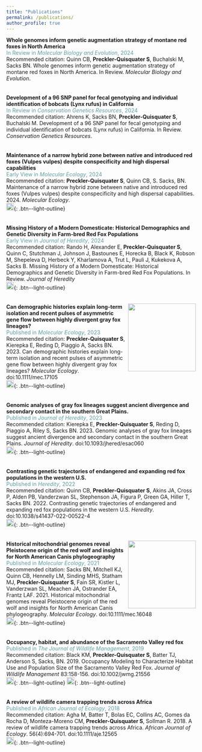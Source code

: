 ```yaml
---
title: "Publications"
permalink: /publications/
author_profile: true
---
```

**Whole genomes inform genetic augmentation strategy of montane red foxes in North America** \
<span style="color:cadetblue">In Review in *Molecular Biology and Evolution*, 2024</span> \
Recommended citation: Quinn CB, **Preckler-Quisquater S**, Buchalski M, Sacks BN. Whole genomes inform genetic augmentation strategy of montane red foxes in North America. In Review. *Molecular Biology and Evolution*. \
\
\
**Development of a 96 SNP panel for fecal genotyping and individual identification of bobcats (Lynx rufus) in California** \
<span style="color:cadetblue">In Review in *Conservation Genetics Resources*, 2024</span> \
Recommended citation: Ahrens K, Sacks BN, **Preckler-Quisquater S**, Buchalski M. Development of a 96 SNP panel for fecal genotyping and individual identification of bobcats (Lynx rufus) in California. In Review. *Conservation Genetics Resources*. \
\
\
**Maintenance of a narrow hybrid zone between native and introduced red foxes (Vulpes vulpes) despite conspecificity and high dispersal capabilities** \
<span style="color:cadetblue">Early View in *Molecular Ecology*, 2024</span> \
Recommended citation: **Preckler-Quisquater S**, Quinn CB, S. Sacks, BN. Maintenance of a narrow hybrid zone between native and introduced red foxes (Vulpes vulpes) despite conspecificity and high dispersal capabilities. 2024. *Molecular Ecology*. \
[<img src="https://raw.githubusercontent.com/FortAwesome/Font-Awesome/6.x/svgs/regular/file-lines.svg" width="20" height="20">](https://onlinelibrary.wiley.com/doi/epdf/10.1111/mec.17418){: .btn--light-outline} \
\
\
**Missing History of a Modern Domesticate: Historical Demographics and Genetic Diversity in Farm-bred Red Fox Populations** \
<span style="color:cadetblue">Early View in *Journal of Heredity*, 2024</span> \
Recommended citation: Rando H, Alexander E, **Preckler-Quisquater S**, Quinn C, Stutchman J, Johnson J, Bastounes E, Horecka B, Black K, Robson M, Shepeleva D, Herbeck Y, Kharlamova A, Trut L, Pauli J, Kukekova A, Sacks B. Missing History of a Modern Domesticate: Historical Demographics and Genetic Diversity in Farm-bred Red Fox Populations. In Review. *Journal of Heredity* \
[<img src="https://raw.githubusercontent.com/FortAwesome/Font-Awesome/6.x/svgs/regular/file-lines.svg" width="20" height="20">](https://academic.oup.com/jhered/advance-article/doi/10.1093/jhered/esae022/7646377){: .btn--light-outline} \
\
\
[<img align="right" src="/files/MolecularEcology-GrayFoxCover.png" width="180">](https://onlinelibrary.wiley.com/doi/10.1111/mec.17105)
**Can demographic histories explain long-term isolation and recent pulses of asymmetric gene flow between highly divergent gray fox lineages?** \
<span style="color:cadetblue">Published in *Molecular Ecology*, 2023</span> \
Recommended citation: **Preckler-Quisquater S**, Kierepka E, Reding D, Piaggio A, Sacks BN. 2023. Can demographic histories explain long-term isolation and recent pulses of asymmetric gene flow between highly divergent gray fox lineages? *Molecular Ecology*. doi:10.1111/mec.17105 \
[<img src="https://raw.githubusercontent.com/FortAwesome/Font-Awesome/6.x/svgs/regular/file-lines.svg" width="20" height="20">](https://onlinelibrary.wiley.com/doi/10.1111/mec.17105){: .btn--light-outline} \
\
\
**Genomic analyses of gray fox lineages suggest ancient divergence and secondary contact in the southern Great Plains.** \
<span style="color:cadetblue">Published in *Journal of Heredity*, 2023</span> \
Recommended citation: Kierepka E, **Preckler-Quisquater S**, Reding D, Piaggio A, Riley S, Sacks BN. 2023. Genomic analyses of gray fox lineages suggest ancient divergence and secondary contact in the southern Great Plains. *Journal of Heredity*. doi:10.1093/jhered/esac060 \
[<img src="https://raw.githubusercontent.com/FortAwesome/Font-Awesome/6.x/svgs/regular/file-lines.svg" width="20" height="20">](https://academic.oup.com/jhered/article-abstract/114/2/110/6795124){: .btn--light-outline} \
\
\
**Contrasting genetic trajectories of endangered and expanding red fox populations in the western U.S.** \
<span style="color:cadetblue">Published in *Heredity*, 2022</span> \
Recommended citation: Quinn CB, **Preckler-Quisquater S**, Akins JA, Cross P, Alden PB, Vanderzwan SL, Stephenson JA, Figura P, Green GA, Hiller T, Sacks BN. 2022. Contrasting genetic trajectories of endangered and expanding red fox populations in the western U.S. *Heredity*. doi:10.1038/s41437-022-00522-4 \
[<img src="https://raw.githubusercontent.com/FortAwesome/Font-Awesome/6.x/svgs/regular/file-lines.svg" width="20" height="20">](https://www.nature.com/articles/s41437-022-00522-4){: .btn--light-outline} \
\
\
[<img align="right" src="/files/Sacks2021-cover-Image.png" width="180">](https://onlinelibrary.wiley.com/doi/abs/10.1111/mec.16048)
**Historical mitochondrial genomes reveal Pleistocene origin of the red wolf and insights for North American Canis phylogeography** \
<span style="color:cadetblue">Published in *Molecular Ecology*, 2021</span> \
Recommended citation: Sacks BN, Mitchell KJ, Quinn CB, Hennelly LM, Sinding MHS, Statham MJ, **Preckler-Quisquater S**, Fain SR, Kistler L, Vanderzwan SL, Meachen JA, Ostrander EA, Frantz LAF. 2021. Historical mitochondrial genomes reveal Pleistocene origin of the red wolf and insights for North American Canis phylogeography. *Molecular Ecology*. doi:10.1111/mec.16048 \
[<img src="https://raw.githubusercontent.com/FortAwesome/Font-Awesome/6.x/svgs/regular/file-lines.svg" width="20" height="20">](https://onlinelibrary.wiley.com/doi/abs/10.1111/mec.16048){: .btn--light-outline} \
\
\
**Occupancy, habitat, and abundance of the Sacramento Valley red fox** \
<span style="color:cadetblue">Published in *The Journal of Wildlife Management*, 2019</span> \
Recommended citation: Black KM, **Preckler-Quisquater S**, Batter TJ, Anderson S, Sacks, BN. 2019. Occupancy Modeling to Characterize Habitat Use and Population Size of the Sacramento Valley Red Fox. *Journal of Wildlife Management* 83:158-156. doi:10.1002/jwmg.21556 \
[<img src="https://raw.githubusercontent.com/FortAwesome/Font-Awesome/6.x/svgs/regular/file-lines.svg" width="20" height="20">](https://wildlife.onlinelibrary.wiley.com/doi/10.1002/jwmg.21556){: .btn--light-outline} [<img src="https://raw.githubusercontent.com/FortAwesome/Font-Awesome/6.x/svgs/regular/file-pdf.svg" width="20" height="20">](https://www.jstor.org/stable/pdf/26609730.pdf?refreqid=excelsior%3Aba9478dbcdeeaf9620273efbddb061fd&ab_segments=&origin=){: .btn--light-outline} \
\
\
**A review of wildlife camera trapping trends across Africa** \
<span style="color:cadetblue">Published in *African Journal of Ecology*, 2018</span> \
Recommended citation: Agha M, Batter T, Bolas EC, Collins AC, Gomes da Rocha D, Monteza-Moreno CM, **Preckler-Quisquater S**, Sollman R. 2018. A review of wildlife camera trapping trends across Africa. *African Journal of Ecology*. 56(4):694-701. doi:10.1111/aje.12565 \
[<img src="https://raw.githubusercontent.com/FortAwesome/Font-Awesome/6.x/svgs/regular/file-lines.svg" width="20" height="20">](https://onlinelibrary.wiley.com/doi/epdf/10.1111/aje.12565){: .btn--light-outline}

